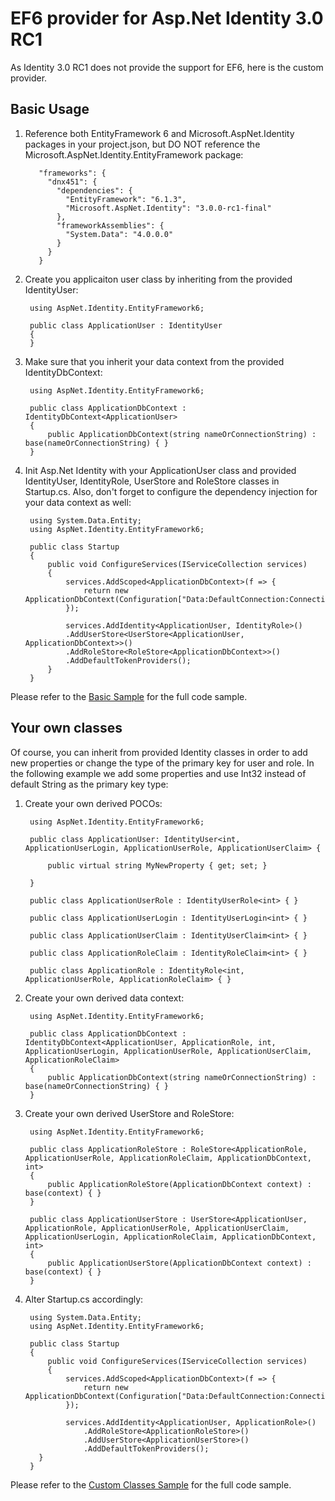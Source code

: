 # EF6 provider for Asp.Net Identity 3.0 RC1

As Identity 3.0 RC1 does not provide the support for EF6, here is the custom provider.

## Basic Usage

1. Reference both EntityFramework 6 and Microsoft.AspNet.Identity packages in your project.json, but DO NOT reference the Microsoft.AspNet.Identity.EntityFramework package:

          "frameworks": {
            "dnx451": {
              "dependencies": {
                "EntityFramework": "6.1.3",
                "Microsoft.AspNet.Identity": "3.0.0-rc1-final"
              },
              "frameworkAssemblies": {
                "System.Data": "4.0.0.0"
              }
            }
          } 

2. Create you applicaiton user class by inheriting from the provided IdentityUser:

        using AspNet.Identity.EntityFramework6;

        public class ApplicationUser : IdentityUser
        {
        }

3. Make sure that you inherit your data context from the provided IdentityDbContext:

        using AspNet.Identity.EntityFramework6;
        
        public class ApplicationDbContext : IdentityDbContext<ApplicationUser>
        {
            public ApplicationDbContext(string nameOrConnectionString) : base(nameOrConnectionString) { }
        }

4. Init Asp.Net Identity with your ApplicationUser class and provided IdentityUser, IdentityRole, UserStore and RoleStore classes in Startup.cs. Also, don't forget to configure the dependency injection for your data context as well:

        using System.Data.Entity;
        using AspNet.Identity.EntityFramework6;
        
        public class Startup
        {
            public void ConfigureServices(IServiceCollection services)
            {
                services.AddScoped<ApplicationDbContext>(f => {
                    return new ApplicationDbContext(Configuration["Data:DefaultConnection:ConnectionString"]);
                });
    
                services.AddIdentity<ApplicationUser, IdentityRole>()
                .AddUserStore<UserStore<ApplicationUser, ApplicationDbContext>>()
                .AddRoleStore<RoleStore<ApplicationDbContext>>()
                .AddDefaultTokenProviders();
            }
        }

Please refer to the [Basic Sample](samples/BasicSample) for the full code sample.

## Your own classes

Of course, you can inherit from provided Identity classes in order to add new properties or change the type of the primary key for user and role. 
In the following example we add some properties and use Int32 instead of default String as the primary key type:

1. Create your own derived POCOs:

        using AspNet.Identity.EntityFramework6;
        
        public class ApplicationUser: IdentityUser<int, ApplicationUserLogin, ApplicationUserRole, ApplicationUserClaim> {
        
            public virtual string MyNewProperty { get; set; }

        }
    
        public class ApplicationUserRole : IdentityUserRole<int> { }
    
        public class ApplicationUserLogin : IdentityUserLogin<int> { }
    
        public class ApplicationUserClaim : IdentityUserClaim<int> { }
    
        public class ApplicationRoleClaim : IdentityRoleClaim<int> { }
    
        public class ApplicationRole : IdentityRole<int, ApplicationUserRole, ApplicationRoleClaim> { }
    
2. Create your own derived data context:

        using AspNet.Identity.EntityFramework6;
        
        public class ApplicationDbContext : IdentityDbContext<ApplicationUser, ApplicationRole, int, ApplicationUserLogin, ApplicationUserRole, ApplicationUserClaim, ApplicationRoleClaim>
        {
            public ApplicationDbContext(string nameOrConnectionString) : base(nameOrConnectionString) { }
        }

3. Create your own derived UserStore and RoleStore:

        using AspNet.Identity.EntityFramework6;
        
        public class ApplicationRoleStore : RoleStore<ApplicationRole, ApplicationUserRole, ApplicationRoleClaim, ApplicationDbContext, int>
        {
            public ApplicationRoleStore(ApplicationDbContext context) : base(context) { }
        }
    
        public class ApplicationUserStore : UserStore<ApplicationUser, ApplicationRole, ApplicationUserRole, ApplicationUserClaim, ApplicationUserLogin, ApplicationRoleClaim, ApplicationDbContext, int>
        {
            public ApplicationUserStore(ApplicationDbContext context) : base(context) { }
        }
    
4. Alter Startup.cs accordingly:

        using System.Data.Entity;
        using AspNet.Identity.EntityFramework6;
        
        public class Startup
        {
            public void ConfigureServices(IServiceCollection services)
            {
                services.AddScoped<ApplicationDbContext>(f => {
                    return new ApplicationDbContext(Configuration["Data:DefaultConnection:ConnectionString"]);
                });
            
                services.AddIdentity<ApplicationUser, ApplicationRole>()
                    .AddRoleStore<ApplicationRoleStore>()
                    .AddUserStore<ApplicationUserStore>()
                    .AddDefaultTokenProviders();
          }
        }

Please refer to the [Custom Classes Sample](samples/CustomClassesSample) for the full code sample.
